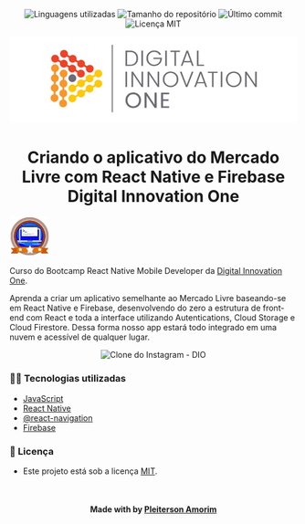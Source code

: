 <!-- Badges session -->
<p align="center">
  <!-- languages -->
  <img src="https://img.shields.io/github/languages/count/pleiterson/clone-mercadolivre-dio?style=social" alt="Linguagens utilizadas">
  <!-- repo size -->
  <img src="https://img.shields.io/github/repo-size/Pleiterson/clone-mercadolivre-dio?style=social" alt="Tamanho do repositório">
  <!-- last commit -->
  <img src="https://img.shields.io/github/last-commit/Pleiterson/clone-mercadolivre-dio?style=social" alt="Último commit">
  <!-- licence MIT -->
  <img src="https://img.shields.io/github/license/Pleiterson/clone-mercadolivre-dio?style=social" alt="Licença MIT">
</p>

<!--Banner session-->
<p align="center">
  <img src="./src/assets/readme/banner.png" alt="DIO" title="Digital Innovation One">
</p>

<!--About session-->
<h1 align="center">Criando o aplicativo do Mercado Livre com React Native e Firebase<br>Digital Innovation One</h1>

<img src="./src/assets/readme/badge.png" title="Badge" width="70" height="70">

Curso do Bootcamp React Native Mobile Developer da [Digital Innovation One](https://digitalinnovation.one/).

Aprenda a criar um aplicativo semelhante ao Mercado Livre baseando-se em React Native e Firebase, desenvolvendo do zero a estrutura de front-end com React e toda a interface utilizando Autentications, Cloud Storage e Cloud Firestore. Dessa forma nosso app estará todo integrado em uma nuvem e acessível de qualquer lugar.

<p align="center"><img src="./src/assets/readme/projeto.png" title="Clone do Instagram - DIO"></p>


<h3>👨‍💻 Tecnologias utilizadas</h3>

- [JavaScript](https://developer.mozilla.org/en-US/docs/Web/JavaScript)
- [React Native](https://reactnative.dev/docs/getting-started)
- [@react-navigation](https://reactnavigation.org/docs/getting-started/)
- [Firebase](https://firebase.google.com/docs)

<!--License session-->
<h3>📝 Licença</h3>

- Este projeto está sob a licença [MIT](./LICENSE).

<!--Bottom session-->
<br><h4 align=center>Made with by <a target="_blank" href="https://pleiterson.vercel.app" >Pleiterson Amorim</a></h4>
